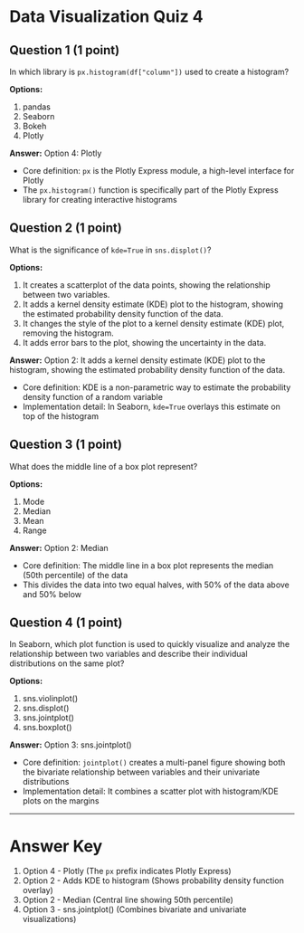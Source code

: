 # Data Visualization Quiz 4

## Question 1 (1 point)
In which library is `px.histogram(df["column"])` used to create a histogram?

**Options:**
1. pandas
2. Seaborn
3. Bokeh
4. Plotly

**Answer:** Option 4: Plotly
- Core definition: `px` is the Plotly Express module, a high-level interface for Plotly
- The `px.histogram()` function is specifically part of the Plotly Express library for creating interactive histograms

## Question 2 (1 point)
What is the significance of `kde=True` in `sns.displot()`?

**Options:**
1. It creates a scatterplot of the data points, showing the relationship between two variables.
2. It adds a kernel density estimate (KDE) plot to the histogram, showing the estimated probability density function of the data.
3. It changes the style of the plot to a kernel density estimate (KDE) plot, removing the histogram.
4. It adds error bars to the plot, showing the uncertainty in the data.

**Answer:** Option 2: It adds a kernel density estimate (KDE) plot to the histogram, showing the estimated probability density function of the data.
- Core definition: KDE is a non-parametric way to estimate the probability density function of a random variable
- Implementation detail: In Seaborn, `kde=True` overlays this estimate on top of the histogram

## Question 3 (1 point)
What does the middle line of a box plot represent?

**Options:**
1. Mode
2. Median
3. Mean
4. Range

**Answer:** Option 2: Median
- Core definition: The middle line in a box plot represents the median (50th percentile) of the data
- This divides the data into two equal halves, with 50% of the data above and 50% below

## Question 4 (1 point)
In Seaborn, which plot function is used to quickly visualize and analyze the relationship between two variables and describe their individual distributions on the same plot?

**Options:**
1. sns.violinplot()
2. sns.displot()
3. sns.jointplot()
4. sns.boxplot()

**Answer:** Option 3: sns.jointplot()
- Core definition: `jointplot()` creates a multi-panel figure showing both the bivariate relationship between variables and their univariate distributions
- Implementation detail: It combines a scatter plot with histogram/KDE plots on the margins

---

# Answer Key
1. Option 4 - Plotly (The `px` prefix indicates Plotly Express)
2. Option 2 - Adds KDE to histogram (Shows probability density function overlay)
3. Option 2 - Median (Central line showing 50th percentile)
4. Option 3 - sns.jointplot() (Combines bivariate and univariate visualizations)